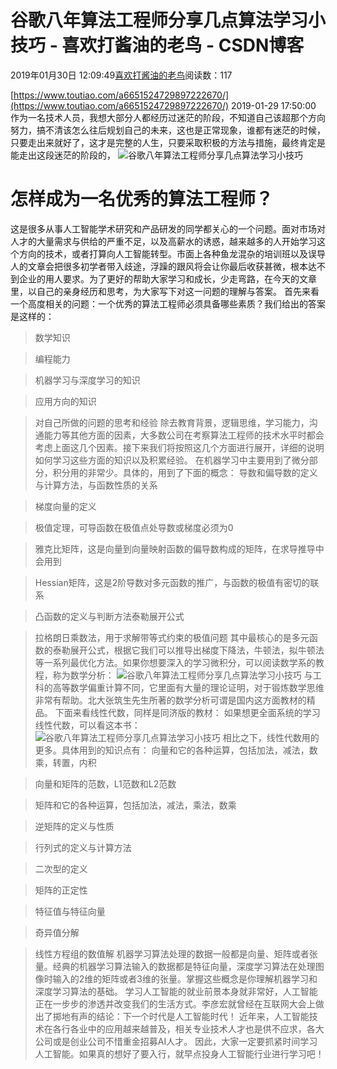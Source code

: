 
# 谷歌八年算法工程师分享几点算法学习小技巧 - 喜欢打酱油的老鸟 - CSDN博客


2019年01月30日 12:09:49[喜欢打酱油的老鸟](https://me.csdn.net/weixin_42137700)阅读数：117


[https://www.toutiao.com/a6651524729897222670/](https://www.toutiao.com/a6651524729897222670/)
2019-01-29 17:50:00
作为一名技术人员，我想大部分人都经历过迷茫的阶段，不知道自己该超那个方向努力，搞不清该怎么往后规划自己的未来，这也是正常现象，谁都有迷茫的时候，只要走出来就好了，这才是完整的人生，只要采取积极的方法与措施，最终肯定是能走出这段迷茫的阶段的，
![谷歌八年算法工程师分享几点算法学习小技巧](http://p1.pstatp.com/large/pgc-image/2d18c9bbd33d41179c2bd6d6661e8540)

# 怎样成为一名优秀的算法工程师？
这是很多从事人工智能学术研究和产品研发的同学都关心的一个问题。面对市场对人才的大量需求与供给的严重不足，以及高薪水的诱惑，越来越多的人开始学习这个方向的技术，或者打算向人工智能转型。市面上各种鱼龙混杂的培训班以及误导人的文章会把很多初学者带入歧途，浮躁的跟风将会让你最后收获甚微，根本达不到企业的用人要求。为了更好的帮助大家学习和成长，少走弯路，在今天的文章里，以自己的亲身经历和思考，为大家写下对这一问题的理解与答案。
首先来看一个高度相关的问题：一个优秀的算法工程师必须具备哪些素质？我们给出的答案是这样的：
> ​数学知识

> 编程能力

> 机器学习与深度学习的知识

> 应用方向的知识

> 对自己所做的问题的思考和经验
除去教育背景，逻辑思维，学习能力，沟通能力等其他方面的因素，大多数公司在考察算法工程师的技术水平时都会考虑上面这几个因素。接下来我们将按照这几个方面进行展开，详细的说明如何学习这些方面的知识以及积累经验。
在机器学习中主要用到了微分部分，积分用的非常少。具体的，用到了下面的概念：
> 导数和偏导数的定义与计算方法，与函数性质的关系

> 梯度向量的定义

> 极值定理，可导函数在极值点处导数或梯度必须为0

> 雅克比矩阵，这是向量到向量映射函数的偏导数构成的矩阵，在求导推导中会用到

> Hessian矩阵，这是2阶导数对多元函数的推广，与函数的极值有密切的联系

> 凸函数的定义与判断方法泰勒展开公式

> 拉格朗日乘数法，用于求解带等式约束的极值问题
其中最核心的是多元函数的泰勒展开公式，根据它我们可以推导出梯度下降法，牛顿法，拟牛顿法等一系列最优化方法。如果你想要深入的学习微积分，可以阅读数学系的教程，称为数学分析：
![谷歌八年算法工程师分享几点算法学习小技巧](http://p3.pstatp.com/large/pgc-image/5d7620b5f2f64ddebc4cb7632e4b9b78)
与工科的高等数学偏重计算不同，它里面有大量的理论证明，对于锻炼数学思维非常有帮助。北大张筑生先生所著的数学分析可谓是国内这方面教材的精品。
下面来看线性代数，同样是同济版的教材：
如果想更全面系统的学习线性代数，可以看这本书：
![谷歌八年算法工程师分享几点算法学习小技巧](http://p3.pstatp.com/large/pgc-image/e46f10d6a9ee4ec4a34c03e157bf131f)
相比之下，线性代数用的更多。具体用到的知识点有：
> 向量和它的各种运算，包括加法，减法，数乘，转置，内积

> 向量和矩阵的范数，L1范数和L2范数

> 矩阵和它的各种运算，包括加法，减法，乘法，数乘

> 逆矩阵的定义与性质

> 行列式的定义与计算方法

> 二次型的定义

> 矩阵的正定性

> 特征值与特征向量

> 奇异值分解

> 线性方程组的数值解
机器学习算法处理的数据一般都是向量、矩阵或者张量。经典的机器学习算法输入的数据都是特征向量，深度学习算法在处理图像时输入的2维的矩阵或者3维的张量。掌握这些概念是你理解机器学习和深度学习算法的基础。
学习人工智能的就业前景本身就非常好，人工智能正在一步步的渗透并改变我们的生活方式。李彦宏就曾经在互联网大会上做出了掷地有声的结论：下一个时代是人工智能时代！
近年来，人工智能技术在各行各业中的应用越来越普及，相关专业技术人才也是供不应求，各大公司或是创业公司不惜重金招募AI人才。
因此，大家一定要抓紧时间学习人工智能。如果真的想好了要入行，就早点投身人工智能行业进行学习吧！

